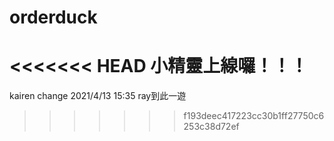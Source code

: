# orderduck

<<<<<<< HEAD
小精靈上線囉！！！
=======
kairen change 2021/4/13 15:35
ray到此一遊
>>>>>>> f193deec417223cc30b1ff27750c6253c38d72ef
